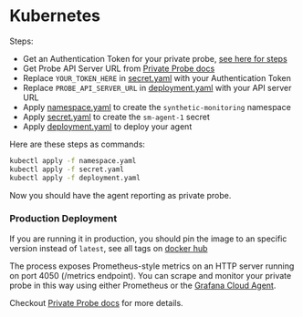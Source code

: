 # Kubernetes

Steps:
- Get an Authentication Token for your private probe, [see here for steps](https://grafana.com/docs/grafana-cloud/synthetic-monitoring/private-probes/)
- Get Probe API Server URL from [Private Probe docs](https://grafana.com/docs/grafana-cloud/synthetic-monitoring/private-probes/)
- Replace `YOUR_TOKEN_HERE` in [secret.yaml](secret.yaml) with your Authentication Token
- Replace `PROBE_API_SERVER_URL` in [deployment.yaml](deployment.yaml) with your API server URL
- Apply [namespace.yaml](namespace.yaml) to create the `synthetic-monitoring` namespace
- Apply [secret.yaml](secret.yaml) to create the `sm-agent-1` secret
- Apply [deployment.yaml](deployment.yaml) to deploy your agent

Here are these steps as commands:

```bash
kubectl apply -f namespace.yaml
kubectl apply -f secret.yaml
kubectl apply -f deployment.yaml
```

Now you should have the agent reporting as private probe.

### Production Deployment

If you are running it in production, you should pin the image to an specific version instead of `latest`,
see all tags on [docker hub](https://hub.docker.com/r/grafana/synthetic-monitoring-agent)

The process exposes Prometheus-style metrics on an HTTP server running on port 4050 (/metrics endpoint).
You can scrape and monitor your private probe in this way using either Prometheus or the [Grafana Cloud Agent](https://github.com/grafana/agent).

Checkout [Private Probe docs](https://grafana.com/docs/grafana-cloud/synthetic-monitoring/private-probes/) for more details.
